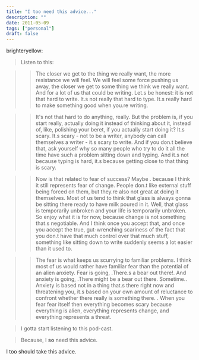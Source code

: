 ```yaml
---
title: "I too need this advice..."
description: ""
date: 2011-05-09
tags: ["personal"]
draft: false
---
```


brighteryellow:

>Listen to this:

>>The closer we get to the thing we really want, the more resistance we will feel. We will feel some force pushing us away, the closer we get to some thing we think we really want. And for a lot of us that could be writing. Let.s be honest: it is not that hard to write. It.s not really that hard to type. It.s really hard to make something good when you.re writing.
<!--more-->
>>It's not that hard to do anything, really. But the problem is, if you start really, actually doing it instead of thinking about it, instead of, like, polishing your beret, if you actually start doing it? It.s scary. It.s scary - not to be a writer, anybody can call themselves a writer - it.s scary to write. And if you don.t believe that, ask yourself why so many people who try to do it all the time have such a problem sitting down and typing. And it.s not because typing is hard, it.s because getting close to that thing is scary.

>>Now is that related to fear of success? Maybe . because I think it still represents fear of change. People don.t like external stuff being forced on them, but they.re also not great at doing it themselves. Most of us tend to think that glass is always gonna be sitting there ready to have milk poured in it. Well, that glass is temporarily unbroken and your life is temporarily unbroken. So enjoy what it is for now, because change is not something that.s negotiable. And I think once you accept that, and once you accept the true, gut-wrenching scariness of the fact that you don.t have that much control over that much stuff, something like sitting down to write suddenly seems a lot easier than it used to.

>>The fear is what keeps us scurrying to familiar problems. I think most of us would rather have familiar fear than the potential of an alien anxiety. Fear is going, .There.s a bear out there!. And anxiety is going, .There might be a bear out there. Sometime.. Anxiety is based not in a thing that.s there right now and threatening you, it.s based on your own amount of reluctance to confront whether there really is something there. . When you fear fear itself then everything becomes scary because everything is alien, everything represents change, and everything represents a threat.

>I gotta start listening to this pod-cast.

>Because, I __so__ need this advice.

I too should take this advice.
